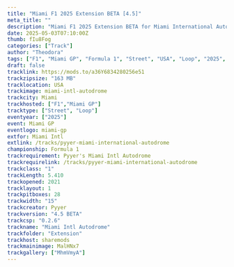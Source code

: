 ```yaml
---
title: "Miami F1 2025 Extension BETA [4.5]"
meta_title: ""
description: "Miami F1 2025 Extension BETA for Miami International Autodrome by Pyyer assetto corsa"
date: 2025-05-03T07:10:00Z
thumb: fIu8Fog
categories: ["Track"]
author: "Theodora"
tags: ["F1", "Miami GP", "Formula 1", "Street", "USA", "Loop", "2025", "Pyyer"]
draft: false
tracklink: https://mods.to/a36Y6834280256e51
trackzipsize: "163 MB"
tracklocation: USA
trackimage: miami-intl-autodrome
trackcity: Miami
trackhosted: ["F1","Miami GP"]
tracktype: ["Street", "Loop"]
eventyear: ["2025"]
event: Miami GP
eventlogo: miami-gp
extfor: Miami Intl
extlink: /tracks/pyyer-miami-international-autodrome
championship: Formula 1
trackrequirement: Pyyer's Miami Intl Autodrome
trackrequirelink: /tracks/pyyer-miami-international-autodrome
trackclass: "1" 
trackLength: 5.410
trackopened: 2021
tracklayout: 1
trackpitboxes: 28
trackwidth: "15"
trackcreator: Pyyer
trackversion: "4.5 BETA"
trackcsp: "0.2.6"
trackname: "Miami Intl Autodrome"
trackfolder: "Extension"
trackhost: sharemods
trackmainimage: MalHNx7
trackgallery: ["MhmVmyA"]
---
```


